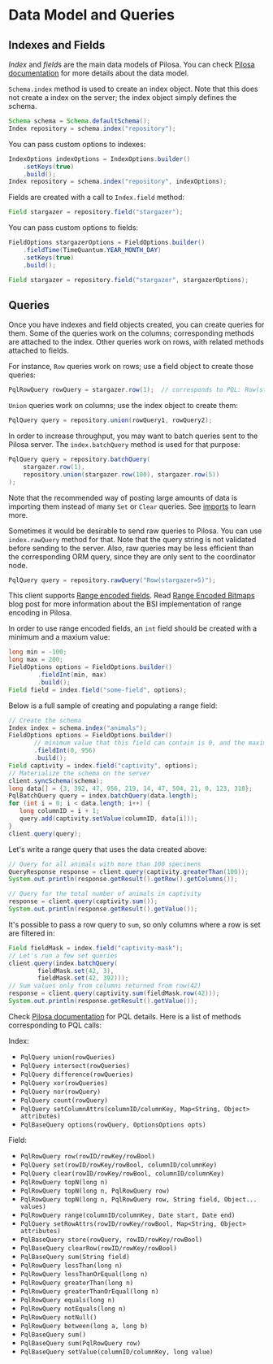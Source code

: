 # Data Model and Queries

## Indexes and Fields

*Index* and *field*s are the main data models of Pilosa. You can check [Pilosa documentation](https://www.pilosa.com/docs) for more details about the data model.

`Schema.index` method is used to create an index object. Note that this does not create a index on the server; the index object simply defines the schema.

```java
Schema schema = Schema.defaultSchema();
Index repository = schema.index("repository");
```

You can pass custom options to indexes:
```java
IndexOptions indexOptions = IndexOptions.builder()
    .setKeys(true)
    .build();
Index repository = schema.index("repository", indexOptions);
```

Fields are created with a call to `Index.field` method:

```java
Field stargazer = repository.field("stargazer");
```

You can pass custom options to fields:

```java
FieldOptions stargazerOptions = FieldOptions.builder()
    .fieldTime(TimeQuantum.YEAR_MONTH_DAY)
    .setKeys(true)
    .build();

Field stargazer = repository.field("stargazer", stargazerOptions);
```

## Queries

Once you have indexes and field objects created, you can create queries for them. Some of the queries work on the columns; corresponding methods are attached to the index. Other queries work on rows, with related methods attached to fields.

For instance, `Row` queries work on rows; use a field object to create those queries:

```java
PqlRowQuery rowQuery = stargazer.row(1);  // corresponds to PQL: Row(stargazer=1)
```

`Union` queries work on columns; use the index object to create them:

```java
PqlQuery query = repository.union(rowQuery1, rowQuery2);
```

In order to increase throughput, you may want to batch queries sent to the Pilosa server. The `index.batchQuery` method is used for that purpose:

```java
PqlQuery query = repository.batchQuery(
    stargazer.row(1),
    repository.union(stargazer.row(100), stargazer.row(5))
);
```

Note that the recommended way of posting large amounts of data is importing them instead of many `Set` or `Clear` queries. See [imports](imports.md) to learn more.

Sometimes it would be desirable to send raw queries to Pilosa. You can use `index.rawQuery` method for that. Note that the query string is not validated before sending to the server. Also, raw queries may be less efficient than the corresponding ORM query, since they are only sent to the coordinator node.

```java
PqlQuery query = repository.rawQuery("Row(stargazer=5)");
```

This client supports [Range encoded fields](https://www.pilosa.com/docs/latest/query-language/#range-bsi). Read [Range Encoded Bitmaps](https://www.pilosa.com/blog/range-encoded-bitmaps/) blog post for more information about the BSI implementation of range encoding in Pilosa.

In order to use range encoded fields, an `int` field should be created with a minimum and a maxium value:
```java
long min = -100;
long max = 200;
FieldOptions options = FieldOptions.builder()
        .fieldInt(min, max)
        .build();
Field field = index.field("some-field", options);
```

Below is a full sample of creating and populating a range field:
 ```java
 // Create the schema
Index index = schema.index("animals");
FieldOptions options = FieldOptions.builder()
        // minimum value that this field can contain is 0, and the maximum is 956
        .fieldInt(0, 956)
        .build();
Field captivity = index.field("captivity", options);
// Materialize the schema on the server
client.syncSchema(schema);
long data[] = {3, 392, 47, 956, 219, 14, 47, 504, 21, 0, 123, 318};
PqlBatchQuery query = index.batchQuery(data.length);
for (int i = 0; i < data.length; i++) {
    long columnID = i + 1;
    query.add(captivity.setValue(columnID, data[i]));
}
client.query(query);
```

Let's write a range query that uses the data created above:
```java
// Query for all animals with more than 100 specimens
QueryResponse response = client.query(captivity.greaterThan(100));
System.out.println(response.getResult().getRow().getColumns());

// Query for the total number of animals in captivity
response = client.query(captivity.sum());
System.out.println(response.getResult().getValue());
```

It's possible to pass a row query to `sum`, so only columns where a row is set are filtered in:
```java
Field fieldMask = index.field("captivity-mask");
// Let's run a few set queries
client.query(index.batchQuery(
        fieldMask.set(42, 3),
        fieldMask.set(42, 392)));
// Sum values only from columns returned from row(42)
response = client.query(captivity.sum(fieldMask.row(42)));
System.out.println(response.getResult().getValue());
```

Check [Pilosa documentation](https://www.pilosa.com/docs) for PQL details. Here is a list of methods corresponding to PQL calls:

Index:

* `PqlQuery union(rowQueries)`
* `PqlQuery intersect(rowQueries)`
* `PqlQuery difference(rowQueries)`
* `PqlQuery xor(rowQueries)`
* `PqlQuery nor(rowQuery)`
* `PqlQuery count(rowQuery)`
* `PqlQuery setColumnAttrs(columnID/columnKey, Map<String, Object> attributes)`
* `PqlBaseQuery options(rowQuery, OptionsOptions opts)`

Field:

* `PqlRowQuery row(rowID/rowKey/rowBool)`
* `PqlQuery set(rowID/rowKey/rowBool, columnID/columnKey)`
* `PqlQuery clear(rowID/rowKey/rowBool, columnID/columnKey)`
* `PqlRowQuery topN(long n)`
* `PqlRowQuery topN(long n, PqlRowQuery row)`
* `PqlRowQuery topN(long n, PqlRowQuery row, String field, Object... values)`
* `PqlRowQuery range(columnID/columnKey, Date start, Date end)`
* `PqlQuery setRowAttrs(rowID/rowKey/rowBool, Map<String, Object> attributes)`
* `PqlBaseQuery store(rowQuery, rowID/rowKey/rowBool)`
* `PqlBaseQuery clearRow(rowID/rowKey/rowBool)`
* `PqlBaseQuery sum(String field)`
* `PqlRowQuery lessThan(long n)`
* `PqlRowQuery lessThanOrEqual(long n)`
* `PqlRowQuery greaterThan(long n)`
* `PqlRowQuery greaterThanOrEqual(long n)`
* `PqlRowQuery equals(long n)`
* `PqlRowQuery notEquals(long n)`
* `PqlRowQuery notNull()`
* `PqlRowQuery between(long a, long b)`
* `PqlBaseQuery sum()`
* `PqlBaseQuery sum(PqlRowQuery row)`
* `PqlBaseQuery setValue(columnID/columnKey, long value)`
